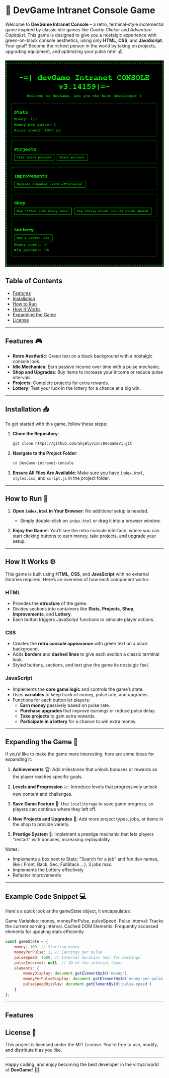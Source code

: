 
# 🚀 DevGame Intranet Console Game

Welcome to **DevGame Intranet Console** – a retro, terminal-style incremental game inspired by classic idle games like *Cookie Clicker* and *Adventure Capitalist*. This game is designed to give you a nostalgic experience with green-on-black console aesthetics, using only **HTML**, **CSS**, and **JavaScript**. Your goal? Become the richest person in the world by taking on projects, upgrading equipment, and optimizing your pulse rate! 💰

![Game Screenshot](./Images/CaptureFront1.png) <!-- Update with the path to your game screenshot -->

## Table of Contents
- [Features](#features)
- [Installation](#installation)
- [How to Run](#how-to-run)
- [How It Works](#how-it-works)
- [Expanding the Game](#expanding-the-game)
- [License](#license)

---

## Features 🎮

- **Retro Aesthetic**: Green text on a black background with a nostalgic console look.
- **Idle Mechanics**: Earn passive income over time with a pulse mechanic.
- **Shop and Upgrades**: Buy items to increase your income or reduce pulse intervals.
- **Projects**: Complete projects for extra rewards.
- **Lottery**: Test your luck in the lottery for a chance at a big win.

---

## Installation 📥

To get started with this game, follow these steps:

1. **Clone the Repository**:
   ```bash
   git clone https://github.com/SkyBlyvion/DevGameV1.git
   ```
   
2. **Navigate to the Project Folder**:
   ```bash
   cd DevGame-intranet-console
   ```

3. **Ensure All Files Are Available**: Make sure you have `index.html`, `styles.css`, and `script.js` in the project folder.

---

## How to Run 🚀

1. **Open `index.html` in Your Browser**: No additional setup is needed.
   
   - Simply double-click on `index.html` or drag it into a browser window.

2. **Enjoy the Game!**: You’ll see the retro console interface, where you can start clicking buttons to earn money, take projects, and upgrade your setup.

---

## How It Works ⚙️

This game is built using **HTML**, **CSS**, and **JavaScript** with no external libraries required. Here’s an overview of how each component works:

### HTML
- Provides the **structure** of the game.
- Divides sections into containers like **Stats**, **Projects**, **Shop**, **Improvements**, and **Lottery**.
- Each button triggers JavaScript functions to simulate player actions.

### CSS
- Creates the **retro console appearance** with green text on a black background.
- Adds **borders** and **dashed lines** to give each section a classic terminal look.
- Styled buttons, sections, and text give the game its nostalgic feel.

### JavaScript
- Implements the **core game logic** and controls the game’s state.
- Uses **variables** to keep track of money, pulse rate, and upgrades.
- Functions for each button let players:
  - **Earn money** passively based on pulse rate.
  - **Purchase upgrades** that improve earnings or reduce pulse delay.
  - **Take projects** to gain extra rewards.
  - **Participate in a lottery** for a chance to win extra money.

---

## Expanding the Game 🌟

If you’d like to make the game more interesting, here are some ideas for expanding it:

1. **Achievements** 🏆: Add milestones that unlock bonuses or rewards as the player reaches specific goals.
   
2. **Levels and Progression** 📈: Introduce levels that progressively unlock new content and challenges.
   
3. **Save Game Feature** 💾: Use `localStorage` to save game progress, so players can continue where they left off.

4. **New Projects and Upgrades** 🔧: Add more project types, jobs, or items in the shop to provide variety.

5. **Prestige System** 🔄: Implement a prestige mechanic that lets players "restart" with bonuses, increasing replayability.

Notes: 
- Implements a box next to Stats;  "Search for a job" and fun dev names, like ( Front, Back, Sec, FullStack ...), 3 jobs max.
- Implements the Lottery effectively 
- Refactor improvements

---

## Example Code Snippet 💻

Here's a quick look at the gameState object, it encapsulates:

Game Variables: money, moneyPerPulse, pulseSpeed.
Pulse Interval: Tracks the current earning interval.
Cached DOM Elements: Frequently accessed elements for updating stats efficiently.

```javascript
const gameState = {
    money: 100, // Starting money
    moneyPerPulse: 1, // Earnings per pulse
    pulseSpeed: 1000, // Interval duration (ms) for earnings
    pulseInterval: null, // ID of the interval timer
    elements: {
        moneyDisplay: document.getElementById('money'),
        moneyPerPulseDisplay: document.getElementById('money-per-pulse'),
        pulseSpeedDisplay: document.getElementById('pulse-speed')
    }
};
```

---

## Features


## License 📜

This project is licensed under the MIT License. You’re free to use, modify, and distribute it as you like.

---

Happy coding, and enjoy becoming the best developer in the virtual world of **DevGame**! 💸✨
